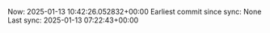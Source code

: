 Now: 2025-01-13 10:42:26.052832+00:00 Earliest commit since sync: None Last sync: 2025-01-13 07:22:43+00:00
